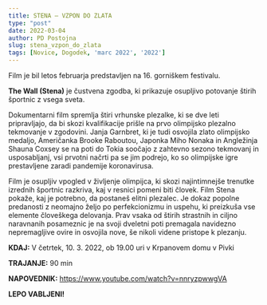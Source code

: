 ```yaml
---
title: STENA – VZPON DO ZLATA
type: "post"
date: 2022-03-04
author: PD Postojna
slug: stena_vzpon_do_zlata
tags: [Novice, Dogodek, 'marc 2022', '2022']
---
```


Film je bil letos februarja predstavljen na 16. gorniškem festivalu.

**The Wall (Stena)** je čustvena zgodba, ki prikazuje osupljivo potovanje štirih športnic z vsega sveta.

Dokumentarni film spremlja štiri vrhunske plezalke, ki se dve leti pripravljajo, da bi skozi kvalifikacije prišle na prvo olimpijsko plezalno tekmovanje v zgodovini. Janja Garnbret, ki je tudi osvojila zlato olimpijsko medaljo, Američanka Brooke Raboutou, Japonka Miho Nonaka in Angležinja Shauna Coxsey se na poti do Tokia soočajo z zahtevno sezono tekmovanj in usposabljanj, vsi prvotni načrti pa se jim podrejo, ko so olimpijske igre prestavljene zaradi pandemije koronavirusa.

Film je osupljiv vpogled v življenje olimpijca, ki skozi najintimnejše trenutke izrednih športnic razkriva, kaj v resnici pomeni biti človek. Film Stena pokaže, kaj je potrebno, da postaneš elitni plezalec. Je dokaz popolne predanosti z neomajno željo po perfekcionizmu in uspehu, ki preizkuša vse elemente človeškega delovanja. Prav vsaka od štirih strastnih in ciljno naravnanih posameznic je na svoji dveletni poti premagala navidezno nepremagljive ovire in osvojila nove, še nikoli videne pristope k plezanju.

**KDAJ:** V četrtek, 10. 3. 2022, ob 19.00 uri v Krpanovem domu v Pivki

**TRAJANJE:** 90 min

**NAPOVEDNIK:** https://www.youtube.com/watch?v=nnryzpwwgVA

**LEPO VABLJENI!**